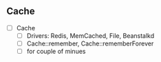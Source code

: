 ## Cache

- [ ] Cache
	- [ ] Drivers: Redis, MemCached, File, Beanstalkd
	- [ ] Cache::remember, Cache::rememberForever
	- [ ] for couple of minues